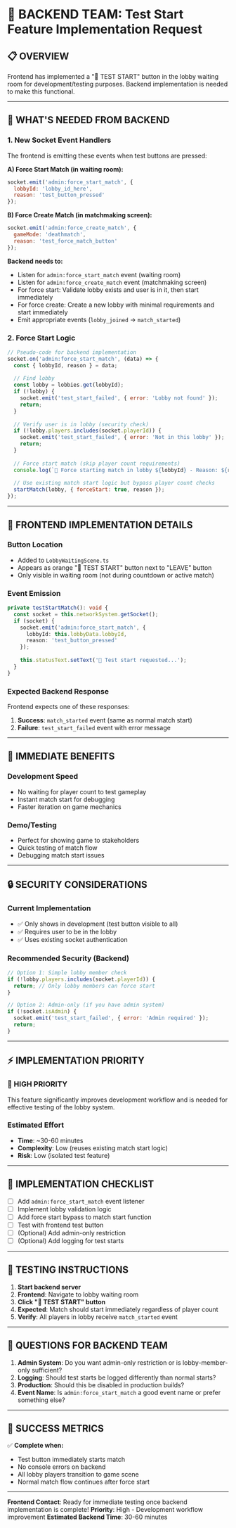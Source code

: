 # 🚨 BACKEND TEAM: Test Start Feature Implementation Request

## 📋 **OVERVIEW**
Frontend has implemented a "🧪 TEST START" button in the lobby waiting room for development/testing purposes. Backend implementation is needed to make this functional.

---

## 🎯 **WHAT'S NEEDED FROM BACKEND**

### **1. New Socket Event Handlers**
The frontend is emitting these events when test buttons are pressed:

**A) Force Start Match (in waiting room):**
```javascript
socket.emit('admin:force_start_match', { 
  lobbyId: 'lobby_id_here',
  reason: 'test_button_pressed'
});
```

**B) Force Create Match (in matchmaking screen):**
```javascript
socket.emit('admin:force_create_match', { 
  gameMode: 'deathmatch',
  reason: 'test_force_match_button'
});
```

**Backend needs to:**
- Listen for `admin:force_start_match` event (waiting room)
- Listen for `admin:force_create_match` event (matchmaking screen)
- For force start: Validate lobby exists and user is in it, then start immediately
- For force create: Create a new lobby with minimal requirements and start immediately
- Emit appropriate events (`lobby_joined` → `match_started`)

### **2. Force Start Logic**
```javascript
// Pseudo-code for backend implementation
socket.on('admin:force_start_match', (data) => {
  const { lobbyId, reason } = data;
  
  // Find lobby
  const lobby = lobbies.get(lobbyId);
  if (!lobby) {
    socket.emit('test_start_failed', { error: 'Lobby not found' });
    return;
  }
  
  // Verify user is in lobby (security check)
  if (!lobby.players.includes(socket.playerId)) {
    socket.emit('test_start_failed', { error: 'Not in this lobby' });
    return;
  }
  
  // Force start match (skip player count requirements)
  console.log(`🧪 Force starting match in lobby ${lobbyId} - Reason: ${reason}`);
  
  // Use existing match start logic but bypass player count checks
  startMatch(lobby, { forceStart: true, reason });
});
```

---

## 🔧 **FRONTEND IMPLEMENTATION DETAILS**

### **Button Location**
- Added to `LobbyWaitingScene.ts`
- Appears as orange "🧪 TEST START" button next to "LEAVE" button
- Only visible in waiting room (not during countdown or active match)

### **Event Emission**
```typescript
private testStartMatch(): void {
  const socket = this.networkSystem.getSocket();
  if (socket) {
    socket.emit('admin:force_start_match', { 
      lobbyId: this.lobbyData.lobbyId,
      reason: 'test_button_pressed'
    });
    
    this.statusText.setText('🧪 Test start requested...');
  }
}
```

### **Expected Backend Response**
Frontend expects one of these responses:
1. **Success**: `match_started` event (same as normal match start)
2. **Failure**: `test_start_failed` event with error message

---

## 🚀 **IMMEDIATE BENEFITS**

### **Development Speed**
- No waiting for player count to test gameplay
- Instant match start for debugging
- Faster iteration on game mechanics

### **Demo/Testing**
- Perfect for showing game to stakeholders
- Quick testing of match flow
- Debugging match start issues

---

## 🔒 **SECURITY CONSIDERATIONS**

### **Current Implementation**
- ✅ Only shows in development (test button visible to all)
- ✅ Requires user to be in the lobby
- ✅ Uses existing socket authentication

### **Recommended Security** (Backend)
```javascript
// Option 1: Simple lobby member check
if (!lobby.players.includes(socket.playerId)) {
  return; // Only lobby members can force start
}

// Option 2: Admin-only (if you have admin system)
if (!socket.isAdmin) {
  socket.emit('test_start_failed', { error: 'Admin required' });
  return;
}
```

---

## ⚡ **IMPLEMENTATION PRIORITY**

### **🔴 HIGH PRIORITY**
This feature significantly improves development workflow and is needed for effective testing of the lobby system.

### **Estimated Effort**
- **Time**: ~30-60 minutes
- **Complexity**: Low (reuses existing match start logic)
- **Risk**: Low (isolated test feature)

---

## 📝 **IMPLEMENTATION CHECKLIST**

- [ ] Add `admin:force_start_match` event listener
- [ ] Implement lobby validation logic
- [ ] Add force start bypass to match start function
- [ ] Test with frontend test button
- [ ] (Optional) Add admin-only restriction
- [ ] (Optional) Add logging for test starts

---

## 🧪 **TESTING INSTRUCTIONS**

1. **Start backend server**
2. **Frontend**: Navigate to lobby waiting room  
3. **Click "🧪 TEST START" button**
4. **Expected**: Match should start immediately regardless of player count
5. **Verify**: All players in lobby receive `match_started` event

---

## 💬 **QUESTIONS FOR BACKEND TEAM**

1. **Admin System**: Do you want admin-only restriction or is lobby-member-only sufficient?
2. **Logging**: Should test starts be logged differently than normal starts?
3. **Production**: Should this be disabled in production builds?
4. **Event Name**: Is `admin:force_start_match` a good event name or prefer something else?

---

## 🎯 **SUCCESS METRICS**

✅ **Complete when:**
- Test button immediately starts match
- No console errors on backend
- All lobby players transition to game scene
- Normal match flow continues after force start

---

**Frontend Contact**: Ready for immediate testing once backend implementation is complete!
**Priority**: High - Development workflow improvement
**Estimated Backend Time**: 30-60 minutes
